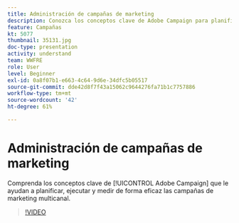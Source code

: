 ```yaml
---
title: Administración de campañas de marketing
description: Conozca los conceptos clave de Adobe Campaign para planificar, ejecutar y medir de manera eficaz las campañas de marketing multicanal.
feature: Campañas
kt: 5077
thumbnail: 35131.jpg
doc-type: presentation
activity: understand
team: WWFRE
role: User
level: Beginner
exl-id: 0a8f07b1-e663-4c64-9d6e-34dfc5b05517
source-git-commit: dde42d8f7f43a15062c9644276fa71b1c7757886
workflow-type: tm+mt
source-wordcount: '42'
ht-degree: 61%

---
```


# Administración de campañas de marketing

Comprenda los conceptos clave de [!UICONTROL Adobe Campaign] que le ayudan a planificar, ejecutar y medir de forma eficaz las campañas de marketing multicanal.

>[!VIDEO](https://video.tv.adobe.com/v/35131?quality=12)
